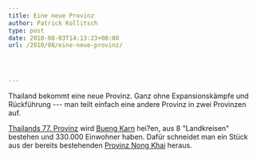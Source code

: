 ```yaml
---
title: Eine neue Provinz
author: Patrick Kollitsch
type: post
date: 2010-08-03T14:13:23+00:00
url: /2010/08/eine-neue-provinz/




---
```

Thailand bekommt eine neue Provinz. Ganz ohne Expansionskämpfe und Rückführung --- man teilt einfach eine andere Provinz in zwei Provinzen auf.

[Thailands 77. Provinz][1] wird [Bueng Karn][2] hei?en, aus 8 "Landkreisen" bestehen und 330.000 Einwohner haben. Dafür schneidet man ein Stück aus der bereits bestehenden [Provinz Nong Khai][3] heraus.

 [1]: http://www.nationmultimedia.com/home/Bueng-Karn-to-become-Thailands-77th-province-30135122.html
 [2]: http://en.wikipedia.org/wiki/Amphoe_Bueng_Kan
 [3]: http://en.wikipedia.org/wiki/Nong_Khai_Province
